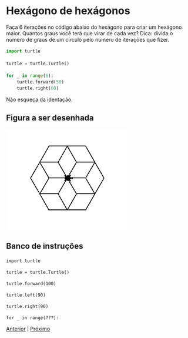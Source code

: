 # Hexágono de hexágonos

Faça 6 iterações no código abaixo do hexágono para criar um hexágono maior.
Quantos graus você terá que virar de cada vez? Dica: divida o número de graus
de um círculo pelo número de iterações que fizer.

```python
import turtle

turtle = turtle.Turtle()

for _ in range(6):
    turtle.forward(50)
    turtle.right(60)
```

Não esqueça da identação.

## Figura a ser desenhada
![Hexágono de hexágonos](07_hexagono_de_hexagonos.png "Hexágono de hexágonos")

## Banco de instruções

```import turtle```

```turtle = turtle.Turtle()```

```turtle.forward(100)```

```turtle.left(90)```

```turtle.right(90)```

```for _ in range(???):```

[Anterior](06_flor_com_repeticao.md) | [Próximo](08_flor_com_funcao.md)


